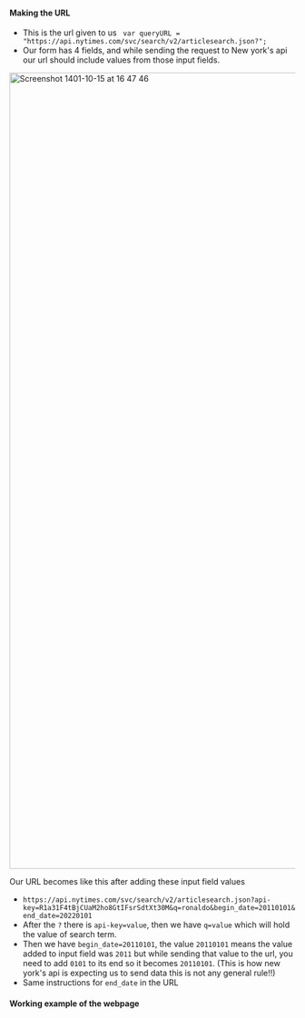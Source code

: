 #### Making the URL

- This is the url given to us 
` var queryURL = "https://api.nytimes.com/svc/search/v2/articlesearch.json?";`
- Our form has 4 fields, and while sending the request to New york's api our url should include values from those input fields.

<img width="1404" alt="Screenshot 1401-10-15 at 16 47 46" src="https://user-images.githubusercontent.com/63969056/210837639-64534ab0-5a37-4fd7-9740-b26877c7f344.png">


Our URL becomes like this after adding these input field values
- `https://api.nytimes.com/svc/search/v2/articlesearch.json?api-key=R1a31F4tBjCUaM2ho8GtIFsrSdtXt30M&q=ronaldo&begin_date=20110101&end_date=20220101`
- After the `?` there is `api-key=value`, then we have `q=value` which will hold the value of search term.
- Then we have `begin_date=20110101`, the value `20110101` means the value added to input field was `2011` but while sending that value to the url, you need to add `0101` to its end so it becomes `20110101`. (This is how new york's api is expecting us to send data this is not any general rule!!)
- Same instructions for `end_date` in the URL



#### Working example of the webpage

